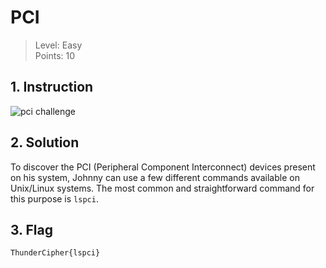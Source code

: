 # PCI

> Level: Easy<br>
> Points: 10 

## 1. Instruction

![pci challenge](https://github.com/Keldy7/CTFs_Writeups/assets/93558050/9f2fd875-2b3f-4eef-8065-7216b4353fac)

## 2. Solution

To discover the PCI (Peripheral Component Interconnect) devices present on his system, Johnny can use a few different commands available on Unix/Linux systems. The most common and straightforward command for this purpose is `lspci`.

## 3. Flag

```text
ThunderCipher{lspci}
```
